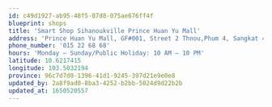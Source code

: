 ```yaml
---
id: c49d1927-ab95-48f5-87d8-075ae676ff4f
blueprint: shops
title: 'Smart Shop Sihanoukville Prince Huan Yu Mall'
address: 'Prince Huan Yu Mall, GF#001, Street 2 Thnou,​Phum 4, Sangkat 4, Sihanoukville, Cambodia'
phone_number: '015 22 68 68'
hours: 'Monday – Sunday/Public Holiday: 10 AM – 10 PM'
latitude: 10.6217415
longitude: 103.5032194
province: 96c7d7d0-1396-41d1-9245-397d21e9e0e8
updated_by: 2a8f9ad0-8ba3-4252-b2bb-5024d9d22b2b
updated_at: 1650520557
---
```


